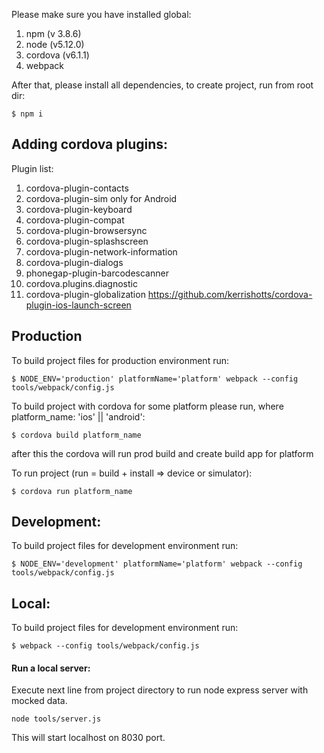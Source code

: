 Please make sure you have installed global:

1. npm (v 3.8.6)
2. node (v5.12.0)
3. cordova (v6.1.1)
4. webpack

After that, please install all dependencies, to create project, run from root dir:

```
$ npm i
```

## Adding cordova plugins:

Plugin list:
1. cordova-plugin-contacts
2. cordova-plugin-sim only for Android
3. cordova-plugin-keyboard
4. cordova-plugin-compat
5. cordova-plugin-browsersync
6. cordova-plugin-splashscreen
7. cordova-plugin-network-information
8. cordova-plugin-dialogs
9. phonegap-plugin-barcodescanner
9. cordova.plugins.diagnostic
10. cordova-plugin-globalization
https://github.com/kerrishotts/cordova-plugin-ios-launch-screen

## Production

To build project files for production environment run:

```
$ NODE_ENV='production' platformName='platform' webpack --config tools/webpack/config.js
```


To build project with cordova for some platform please run, where platform_name: 'ios' || 'android':

```
$ cordova build platform_name
```

after this the cordova will run prod build and create build app for platform

To run project (run = build + install => device or simulator):

```
$ cordova run platform_name
```

## Development:

To build project files for development environment run:

```
$ NODE_ENV='development' platformName='platform' webpack --config tools/webpack/config.js
```

## Local:

To build project files for development environment run:

```
$ webpack --config tools/webpack/config.js
```

#### Run a local server:
Execute next line from project directory to run node express server with mocked data.

```
node tools/server.js
```

This will start localhost on 8030 port.
